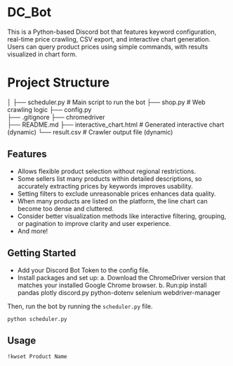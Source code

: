 # DC_Bot
This is a Python-based Discord bot that features keyword configuration, real-time price crawling, CSV export, and interactive chart generation. Users can query product prices using simple commands, with results visualized in chart form.
# Project Structure
│
├── scheduler.py       # Main script to run the bot
├── shop.py            # Web crawling logic
├── config.py          
├── .gitignore 
├── chromedriver  
├── README.md
├── interactive_chart.html     # Generated interactive chart (dynamic)
└── result.csv                 #  Crawler output file (dynamic)
## Features
* Allows flexible product selection without regional restrictions.
* Some sellers list many products within detailed descriptions, so accurately extracting prices by keywords improves usability.
* Setting filters to exclude unreasonable prices enhances data quality.
* When many products are listed on the platform, the line chart can become too dense and cluttered.
* Consider better visualization methods like interactive filtering, grouping, or pagination to improve clarity and user experience.
* And more!

## Getting Started
* Add your Discord Bot Token to the config file.
* Install packages and set up:
    a. Download the ChromeDriver version that matches your installed Google Chrome browser.
    b. Run:pip install pandas plotly discord.py python-dotenv selenium webdriver-manager

Then, run the bot by running the `scheduler.py` file.
```
python scheduler.py
```

## Usage
 `!kwset Product Name` 

